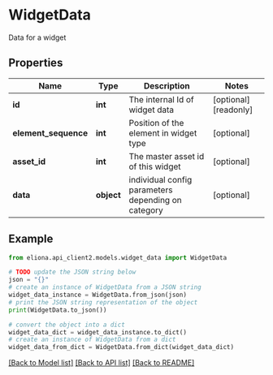 # WidgetData

Data for a widget

## Properties

Name | Type | Description | Notes
------------ | ------------- | ------------- | -------------
**id** | **int** | The internal Id of widget data | [optional] [readonly] 
**element_sequence** | **int** | Position of the element in widget type | [optional] 
**asset_id** | **int** | The master asset id of this widget | [optional] 
**data** | **object** | individual config parameters depending on category | [optional] 

## Example

```python
from eliona.api_client2.models.widget_data import WidgetData

# TODO update the JSON string below
json = "{}"
# create an instance of WidgetData from a JSON string
widget_data_instance = WidgetData.from_json(json)
# print the JSON string representation of the object
print(WidgetData.to_json())

# convert the object into a dict
widget_data_dict = widget_data_instance.to_dict()
# create an instance of WidgetData from a dict
widget_data_from_dict = WidgetData.from_dict(widget_data_dict)
```
[[Back to Model list]](../README.md#documentation-for-models) [[Back to API list]](../README.md#documentation-for-api-endpoints) [[Back to README]](../README.md)


